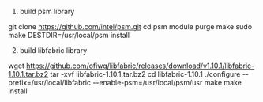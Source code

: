 
1. build psm library

git clone https://github.com/intel/psm.git
cd psm
module purge
make
sudo make DESTDIR=/usr/local/psm install

2. build libfabric library

wget https://github.com/ofiwg/libfabric/releases/download/v1.10.1/libfabric-1.10.1.tar.bz2
tar -xvf libfabric-1.10.1.tar.bz2
cd libfabric-1.10.1
 ./configure --prefix=/usr/local/libfabric --enable-psm=/usr/local/psm/usr
make
make install
